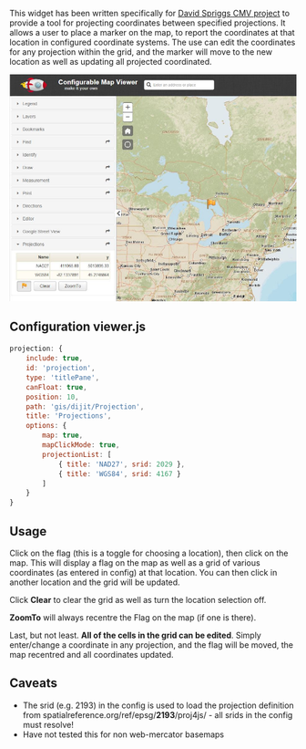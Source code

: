 This widget has been written specifically for [David Spriggs CMV project](https://github.com/DavidSpriggs/ConfigurableViewerJSAPI) to provide a tool for projecting coordinates between specified projections. It allows a user to place a marker on the map, to report the coordinates at that location in configured coordinate systems. The use can edit the coordinates for any projection within the grid, and the marker will move to the new location as well as updating all projected coordinated.

![screendump](https://github.com/tr3vorm/tr3vorm.github.io/blob/master/projection-screen.JPG)
## Configuration viewer.js
```javascript    
projection: {
    include: true,
    id: 'projection',
    type: 'titlePane',
    canFloat: true,
    position: 10,
    path: 'gis/dijit/Projection',
    title: 'Projections',
    options: {
        map: true,
        mapClickMode: true,
        projectionList: [
            { title: 'NAD27', srid: 2029 },
            { title: 'WGS84', srid: 4167 }
        ]
    }
}
```
## Usage
Click on the flag (this is a toggle for choosing a location), then click on the map. This will display a flag on the map as well as a grid of various coordinates (as entered in config) at that location. You can then click in another location and the grid will be updated.

Click **Clear** to clear the grid as well as turn the location selection off.

**ZoomTo** will always recentre the Flag on the map (if one is there). 

Last, but not least. **All of the cells in the grid can be edited**. Simply enter/change a coordinate in any projection, and the flag will be moved, the map recentred and all coordinates updated.

## Caveats
 - The srid (e.g. 2193) in the config is used to load the projection definition from spatialreference.org/ref/epsg/**2193**/proj4js/ - all srids in the config must resolve!
 - Have not tested this for non web-mercator basemaps
